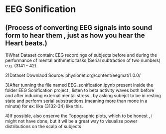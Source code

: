 
# EEG Sonification

## (Process of converting EEG signals into sound form to hear them , just as how you hear the Heart beats.)



1)What Dataset contain:  EEG recordings of subjects before and during the performance of mental arithmetic tasks (Serial subtraction of two numbers)  e.g. (3141 - 42).

2)Dataset Downlaod Source:  physionet.org/content/eegmat/1.0.0/ 

3)After tunning the file named EEG_sonification.ipynb  present inside the folder EEG Sonification project ,  listen to beta activity waves both before  and after inducing external mental stress , by asking  subejct to be in resting state and perform serial substractions (meaning more than mone in a minute) for ex: like (3132-34) like this.

4)If possible, also onserve the Topographic plots, which to be honest , i might not have done, but it wil be a great way to visualize  power distributions on the scalp  of subjects


